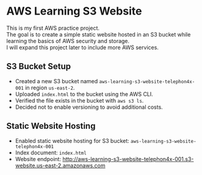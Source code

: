 # AWS Learning S3 Website

This is my first AWS practice project.  
The goal is to create a simple static website hosted in an S3 bucket while learning the basics of AWS security and storage.  
I will expand this project later to include more AWS services.

## S3 Bucket Setup

- Created a new S3 bucket named `aws-learning-s3-website-telephon4x-001` in region `us-east-2`.
- Uploaded `index.html` to the bucket using the AWS CLI.
- Verified the file exists in the bucket with `aws s3 ls`.
- Decided not to enable versioning to avoid additional costs.

## Static Website Hosting

- Enabled static website hosting for S3 bucket: `aws-learning-s3-website-telephon4x-001`
- Index document: `index.html`
- Website endpoint: http://aws-learning-s3-website-telephon4x-001.s3-website.us-east-2.amazonaws.com
